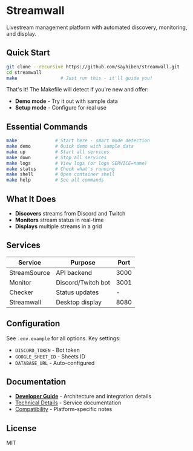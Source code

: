 # Streamwall

Livestream management platform with automated discovery, monitoring, and display.

## Quick Start

```bash
git clone --recursive https://github.com/sayhiben/streamwall.git
cd streamwall
make                # Just run this - it'll guide you!
```

That's it! The Makefile will detect if you're new and offer:
- **Demo mode** - Try it out with sample data
- **Setup mode** - Configure for real use

## Essential Commands

```bash
make              # Start here - smart mode detection
make demo         # Quick demo with sample data  
make up           # Start all services
make down         # Stop all services
make logs         # View logs (or logs SERVICE=name)
make status       # Check what's running
make shell        # Open container shell
make help         # See all commands
```

## What It Does

- **Discovers** streams from Discord and Twitch
- **Monitors** stream status in real-time  
- **Displays** multiple streams in a grid

## Services

| Service | Purpose | Port |
|---------|---------|------|
| StreamSource | API backend | 3000 |
| Monitor | Discord/Twitch bot | 3001 |
| Checker | Status updates | - |
| Streamwall | Desktop display | 8080 |

## Configuration

See `.env.example` for all options. Key settings:
- `DISCORD_TOKEN` - Bot token
- `GOOGLE_SHEET_ID` - Sheets ID  
- `DATABASE_URL` - Auto-configured

## Documentation

- **[Developer Guide](DEVELOPER.md)** - Architecture and integration details
- [Technical Details](CLAUDE.md) - Service documentation
- [Compatibility](COMPATIBILITY.md) - Platform-specific notes

## License

MIT